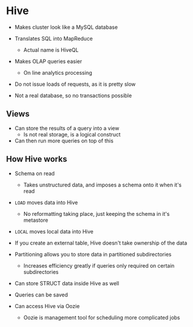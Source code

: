 Hive
====

* Makes cluster look like a MySQL database
* Translates SQL into MapReduce
  * Actual name is HiveQL
* Makes OLAP queries easier
  * On line analytics processing

* Do not issue loads of requests, as it is pretty slow
* Not a real database, so no transactions possible

## Views

* Can store the results of a query into a view
  * Is not real storage, is a logical construct
* Can then run more queries on top of this

## How Hive works

* Schema on read
  * Takes unstructured data, and imposes a schema onto it when it's read
* `LOAD` moves data into Hive
  * No reformatting taking place, just keeping the schema in it's metastore
* `LOCAL` moves local data into Hive
* If you create an external table, Hive doesn't take ownership of the data

* Partitioning allows you to store data in partitioned subdirectories
  * Increases efficiency greatly if queries only required on certain subdirectories
* Can store STRUCT data inside Hive as well

* Queries can be saved
* Can access Hive via Oozie
  * Oozie is management tool for scheduling more complicated jobs

